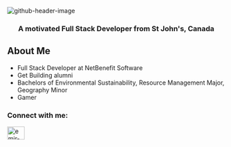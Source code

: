 ![github-header-image](https://github.com/DanielTStoyles/DanielTStoyles/assets/113062324/d05464cc-16fb-499f-afa6-4b8a2fc377f9)
<h3 align="center">A motivated Full Stack Developer from St John's, Canada</h3>


## About Me
  <ul>
    <li>
Full Stack Developer at NetBenefit Software
    </li>
    <li>
      Get Building alumni
    </li>
  <li>
Bachelors of Environmental Sustainability, Resource Management Major, Geography Minor
  </li>
    <li>
      Gamer
    </li>
  </ul>

<h3 align="left">Connect with me:</h3>
<p align="left">
<a href="https://www.linkedin.com/in/daniel-stoyles-454782249/" target="blank"><img align="center" src="https://raw.githubusercontent.com/rahuldkjain/github-profile-readme-generator/master/src/images/icons/Social/linked-in-alt.svg" alt="emir-elezović-67160a264" height="30" width="40" /></a>
</p>
